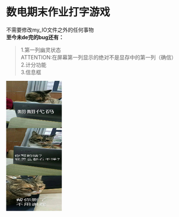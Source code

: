 # 数电期末作业打字游戏
不需要修改my_IO文件之外的任何事物<br>
**至今未de完的bug还有：**<br>
>1.第一列幽灵状态<br>
>ATTENTION:在屏幕第一列显示的绝对不是显存中的第一列（确信）<br>
>2.计分功能 <br>
>3.信息框<br>
<img src=https://github.com/0APPTI0/Java_DataStructure/blob/master/imagines/DBF95B1D20B6DFBECFA2582F21E78316.jpg width="150" height="350" alt="图片加载失败"/>
